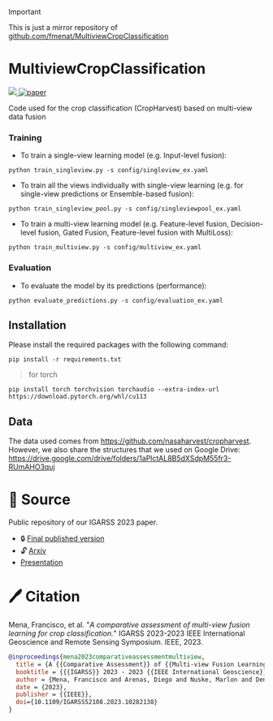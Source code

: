 > [!IMPORTANT]  
> This is just a mirror repository of [github.com/fmenat/MultiviewCropClassification](https://github.com/fmenat/MultiviewCropClassification)

# MultiviewCropClassification
<a href="https://github.com/fmenat/mvlearning">  <img src="https://img.shields.io/badge/Package-mvlearning-blue"/>  </a> [![paper](https://img.shields.io/badge/arXiv-2308.05407-D12424)](https://www.arxiv.org/abs/2308.05407) 

Code used for the crop classification (CropHarvest) based on multi-view data fusion


### Training
* To train a single-view learning model (e.g. Input-level fusion):  
```
python train_singleview.py -s config/singleview_ex.yaml
```
* To train all the views individually with single-view learning (e.g. for single-view predictions or Ensemble-based fusion):  
```
python train_singleview_pool.py -s config/singleviewpool_ex.yaml
```
* To train a multi-view learning model (e.g. Feature-level fusion, Decision-level fusion, Gated Fusion, Feature-level fusion with MultiLoss):  
```
python train_multiview.py -s config/multiview_ex.yaml
```

### Evaluation
* To evaluate the model by its predictions (performance):
```
python evaluate_predictions.py -s config/evaluation_ex.yaml
```


## Installation
Please install the required packages with the following command:
```
pip install -r requirements.txt
```

> for torch 
```
pip install torch torchvision torchaudio --extra-index-url https://download.pytorch.org/whl/cu113
```

## Data
The data used comes from https://github.com/nasaharvest/cropharvest. However, we also share the structures that we used on Google Drive: https://drive.google.com/drive/folders/1aPlctAL8B5dXSdpM55fr3-RUmAHO3quj



# :scroll: Source

Public repository of our IGARSS 2023 paper.
* :lock: [Final published version](https://doi.org/10.1109/IGARSS52108.2023.10282138)
* :unlock: [Arxiv](https://arxiv.org/abs/2308.05407)
* [Presentation](https://github.com/fmenat/fmenat/blob/main/presentations/2023_IGARSS_MVC.pdf)


# 🖊️ Citation

Mena, Francisco, et al. "*A comparative assessment of multi-view fusion learning for crop classification.*" IGARSS 2023-2023 IEEE International Geoscience and Remote Sensing Symposium. IEEE, 2023.
```bibtex
@inproceedings{mena2023comparativeassessmentmultiview,
  title = {A {{Comparative Assessment}} of {{Multi-view Fusion Learning For Crop Classification}}},
  booktitle = {{{IGARSS}} 2023 - 2023 {{IEEE International Geoscience}} and {{Remote Sensing Symposium}}},
  author = {Mena, Francisco and Arenas, Diego and Nuske, Marlon and Dengel, Andreas},
  date = {2023},
  publisher = {{IEEE}},
  doi={10.1109/IGARSS52108.2023.10282138}
}
```

